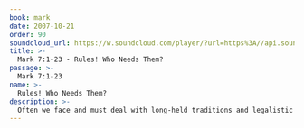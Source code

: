 ```yaml
---
book: mark
date: 2007-10-21
order: 90
soundcloud_url: https://w.soundcloud.com/player/?url=https%3A//api.soundcloud.com/tracks/
title: >-
  Mark 7:1-23 - Rules! Who Needs Them?
passage: >-
  Mark 7:1-23
name: >-
  Rules! Who Needs Them?
description: >-
  Often we face and must deal with long-held traditions and legalistic views of the so-called spiritual life. We're not talking about sin here, but rather the long-held notions of some people. Jesus had a different view.
---
```


